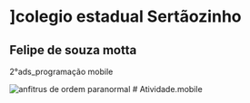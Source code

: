 



<title>desenvolvimento  de sistemas</title>


  <body>
    <h1>]colegio estadual Sertãozinho </h1>
    <h2>Felipe de souza motta</h2>
    <p>2°ads_programação mobile</p>
</head>
  </body>
<!DOCTYPE html >
<html>
  <head>

<title>atividade avaliativa</title>
  </head>
  <body> 
<img scr="https://images.app.goo.gl/dhJUdyjdFXhN5ZRG6.jpg"
  alt="anfitrus de ordem paranormal ">
  </body>
</html># Atividade.mobile
